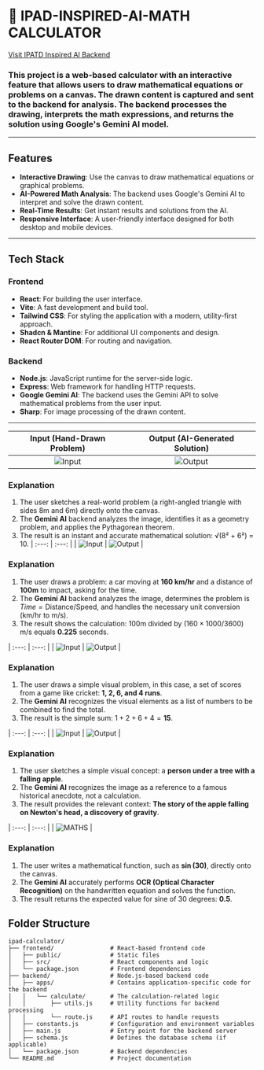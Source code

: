 # 🧮 IPAD-INSPIRED-AI-MATH CALCULATOR

<a href="https://ipatd-inspired-ai-atanvas.onrender.com/" target="_blank" rel="noopener noreferrer">Visit IPATD Inspired AI Backend</a> <br>
<h3>
This project is a web-based calculator with an interactive feature that allows users to draw mathematical equations or problems on a canvas. The drawn content is captured and sent to the backend for analysis. The backend processes the drawing, interprets the math expressions, and returns the solution using Google's Gemini AI model.
</h3>

---

## Features

- **Interactive Drawing**: Use the canvas to draw mathematical equations or graphical problems.
- **AI-Powered Math Analysis**: The backend uses Google's Gemini AI to interpret and solve the drawn content.
- **Real-Time Results**: Get instant results and solutions from the AI.
- **Responsive Interface**: A user-friendly interface designed for both desktop and mobile devices.

---

## Tech Stack

### Frontend

- **React**: For building the user interface.
- **Vite**: A fast development and build tool.
- **Tailwind CSS**: For styling the application with a modern, utility-first approach.
- **Shadcn & Mantine**: For additional UI components and design.
- **React Router DOM**: For routing and navigation.

### Backend

- **Node.js**: JavaScript runtime for the server-side logic.
- **Express**: Web framework for handling HTTP requests.
- **Google Gemini AI**: The backend uses the Gemini API to solve mathematical problems from the user input.
- **Sharp**: For image processing of the drawn content.

---
| Input (Hand-Drawn Problem) | Output (AI-Generated Solution) |
| :---: | :---: |
| ![Input](https://i.postimg.cc/sXnMjCqW/Screenshot-2025-10-08-233113.png) | ![Output](https://i.postimg.cc/Z5h5hq0z/Screenshot-2025-10-08-233208.png) |

### **Explanation**

1. The user sketches a real-world problem (a right-angled triangle with sides 8m and 6m) directly onto the canvas.  
2. The **Gemini AI** backend analyzes the image, identifies it as a geometry problem, and applies the Pythagorean theorem.  
3. The result is an instant and accurate mathematical solution: √(8² + 6²) = 10.
| :---: | :---: | 
| ![Input](https://i.postimg.cc/WzvscWb7/Screenshot-2025-10-08-233246.png) | ![Output](https://i.postimg.cc/SNZbgN85/Screenshot-2025-10-08-233358.png) |


### **Explanation**

1.  The user draws a problem: a car moving at **160 km/hr** and a distance of **100m** to impact, asking for the time.
2.  The **Gemini AI** backend analyzes the image, determines the problem is $Time = \text{Distance} / \text{Speed}$, and handles the necessary unit conversion (km/hr to m/s).
3.  The result shows the calculation: $100\text{m}$ divided by $(160 \times 1000/3600)\text{ m/s}$ equals $\mathbf{0.225}$ seconds.
   
| :---: | :---: | 
| ![Input](https://i.postimg.cc/HkfKNJLS/Screenshot-2025-10-08-232929.png) | ![Output](https://i.postimg.cc/j2FvJ9w3/Screenshot-2025-10-08-233653.png) |

### **Explanation**

1.  The user draws a simple visual problem, in this case, a set of scores from a game like cricket: **1, 2, 6, and 4 runs**.
2.  The **Gemini AI** recognizes the visual elements as a list of numbers to be combined to find the total.
3.  The result is the simple sum: $1 + 2 + 6 + 4 = \mathbf{15}$.

| :---: | :---: | 
| ![Input](https://i.postimg.cc/RFbwPtSh/Screenshot-2025-10-08-233441.png) | ![Output](https://i.postimg.cc/jdfyXCGS/Screenshot-2025-10-08-233523.png) |

### **Explanation**

1.  The user sketches a simple visual concept: a **person under a tree with a falling apple**.
2.  The **Gemini AI** recognizes the image as a reference to a famous historical anecdote, not a calculation.
3.  The result provides the relevant context: **The story of the apple falling on Newton's head, a discovery of gravity**.


| :---: | :---: | 
| ![MATHS](https://i.postimg.cc/PqS31K7s/Screenshot-2025-10-08-232308.png)  |

### **Explanation**

1.  The user writes a mathematical function, such as **$\sin(30)$**, directly onto the canvas.
2.  The **Gemini AI** accurately performs **OCR (Optical Character Recognition)** on the handwritten equation and solves the function.
3.  The result returns the expected value for sine of 30 degrees: **0.5**.

## Folder Structure

```plaintext
ipad-calculator/
├── frontend/                # React-based frontend code
│   ├── public/              # Static files
│   ├── src/                 # React components and logic
│   └── package.json         # Frontend dependencies
├── backend/                 # Node.js-based backend code
│   ├── apps/                # Contains application-specific code for the backend
│   │   └── calculate/       # The calculation-related logic
│   │       ├── utils.js     # Utility functions for backend processing
│   │       └── route.js     # API routes to handle requests
│   ├── constants.js         # Configuration and environment variables
│   ├── main.js              # Entry point for the backend server
│   ├── schema.js            # Defines the database schema (if applicable)
│   └── package.json         # Backend dependencies
└── README.md                # Project documentation
